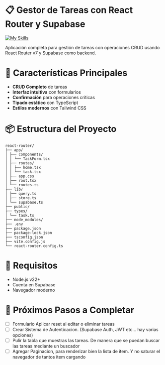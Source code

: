 # 📋 Gestor de Tareas con React Router y Supabase

[![My Skills](https://skillicons.dev/icons?i=supabase,ts,vite,remix,postgres,npm,react)](https://skillicons.dev)

Aplicación completa para gestión de tareas con operaciones CRUD usando React Router v7 y Supabase como backend.

# 🚀 Características Principales

- **CRUD Completo** de tareas
- **Interfaz intuitiva** con formularios
- **Confirmación** para operaciones críticas
- **Tipado estático** con TypeScript
- **Estilos modernos** con Tailwind CSS

# 📦 Estructura del Proyecto
```
react-router/
├── app/
│ ├── components/
│ │ └── TaskForm.tsx
│ ├── routes/
│ │ ├── home.tsx
│ │ └── task.tsx
│ ├── app.css
│ ├── root.tsx
│ └── routes.ts
├── lib/
│ ├── query.ts
│ ├── store.ts
│ └── supabase.ts
├── public/
├── types/
│ └── task.ts
├── node_modules/
├── .env
├── package.json
├── package-lock.json
├── tsconfig.json
├── vite.config.js
└── react-router.config.ts
```


# 🔧 Requisitos

- Node.js v22+
- Cuenta en Supabase
- Navegador moderno

# 🚧 Próximos Pasos a Completar

- [ ] Formulario Aplicar reset al editar o eliminar tareas
- [ ] Crear Sistema de Autenticacion. (Supabase Auth, JWT etc... hay varias opciones)
- [ ] Pulir la tabla que muestras las tareas. De manera que se puedan buscar las tareas mediante un buscador
- [ ] Agregar Paginacion, para renderizar bien la lista de item. Y no saturar el navegador de tantos item cargando